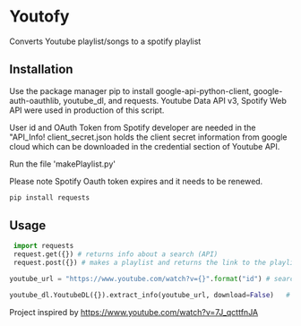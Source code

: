 # Youtofy

Converts Youtube playlist/songs to a spotify playlist

## Installation

Use the package manager pip to install google-api-python-client, google-auth-oauthlib, youtube_dl, and requests. Youtube Data API v3, Spotify Web API were used in production of this script.

User id and OAuth Token from Spotify developer are needed in the "API_Info!
client_secret.json holds the client secret information from google cloud which can be downloaded in the credential section of Youtube API.

Run the file 'makePlaylist.py'

Please note Spotify Oauth token expires and it needs to be renewed.
```bash
pip install requests
```

## Usage

```python
 import requests
 request.get({}) # returns info about a search (API)
 request.post({}) # makes a playlist and returns the link to the playlist
 ```
```python
youtube_url = "https://www.youtube.com/watch?v={}".format("id") # searches 'id' on youtube to download the directed content

youtube_dl.YoutubeDL({}).extract_info(youtube_url, download=False)   # downloads information with youtube_dl
```

Project inspired by https://www.youtube.com/watch?v=7J_qcttfnJA

